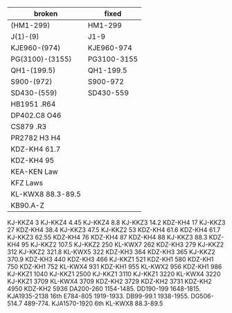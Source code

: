    broken | fixed
--------- | -----
(HM1-299) | HM1-299
J(1)-(9) | J1-9
KJE960-(974) | KJE960-974
PG(3100)-(3155) | PG3100-3155
QH1-(199.5) | QH1-199.5
S900-(972) | S900-972
SD430-(559) | SD430-559
HB1951 .R64 |
DP402.C8 O46 |
CS879 .R3 |
PR2782 H3 H4 |
KDZ-KH4 61.7 |
KDZ-KH4 95 |
KEA-KEN Law | 
KFZ Laws |
KL-KWX8 88.3-89.5 |
KB90.A-Z |

KJ-KKZ4	3
KJ-KKZ4	4.45
KJ-KKZ4	8.8
KJ-KKZ3	14.2
KDZ-KH4	17
KJ-KKZ3	27
KDZ-KH4	38.4
KJ-KKZ3	47.5
KJ-KKZ2	53
KDZ-KH4	61.6
KDZ-KH4	61.7
KJ-KKZ3	62.55
KDZ-KH4	76
KDZ-KH4	87
KDZ-KH4	88
KJ-KKZ3	88.3
KDZ-KH4	95
KJ-KKZ2	107.5
KJ-KKZ2	250
KL-KWX7	262
KDZ-KH3	279
KJ-KKZ2	312
KJ-KKZ2	321.8
KL-KWX5	322
KDZ-KH3	364
KDZ-KH3	365
KJ-KKZ2	370.9
KDZ-KH3	440
KDZ-KH3	466
KJ-KKZ1	521
KDZ-KH1	580
KDZ-KH1	750
KDZ-KH1	752
KL-KWX4	931
KDZ-KH1	955
KL-KWX2	956
KDZ-KH1	986
KJ-KKZ1	1040
KJ-KKZ1	2500
KJ-KKZ1	3110
KJ-KKZ1	3220
KL-KWX4	3220
KJ-KKZ1	3709
KL-KWX4	3709
KDZ-KH2	3729
KDZ-KH2	3731
KDZ-KH2	4950
KDZ-KH2	5936
DA200-260	1154-1485.
DD190-199	1648-1815.
KJA1935-2138	16th
E784-805	1919-1933.
DB99-99.1	1938-1955.
DG506-514.7	489-774.
KJA1570-1920	6th
KL-KWX8	88.3-89.5

